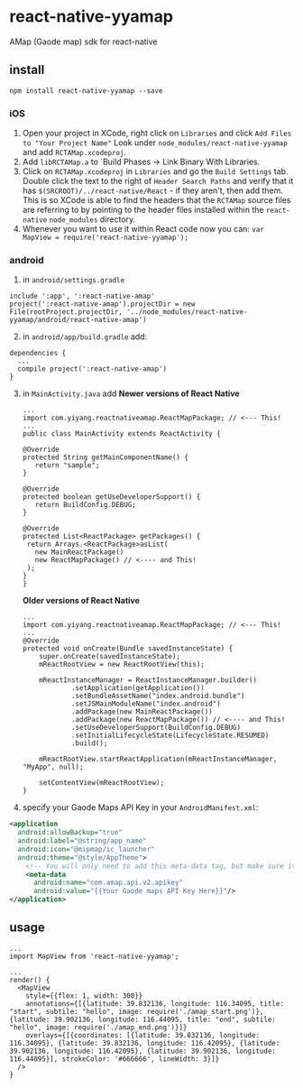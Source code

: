 # react-native-yyamap
AMap (Gaode map) sdk for react-native

## install

`npm install react-native-yyamap --save`

### iOS

1. Open your project in XCode, right click on `Libraries` and click `Add
   Files to "Your Project Name"` Look under `node_modules/react-native-yyamap` and add `RCTAMap.xcodeproj`.
2. Add `libRCTAMap.a` to `Build Phases -> Link Binary With Libraries.
3. Click on `RCTAMap.xcodeproj` in `Libraries` and go the `Build
   Settings` tab. Double click the text to the right of `Header Search
   Paths` and verify that it has `$(SRCROOT)/../react-native/React` - if they
   aren't, then add them. This is so XCode is able to find the headers that
   the `RCTAMap` source files are referring to by pointing to the
   header files installed within the `react-native` `node_modules`
   directory.
4. Whenever you want to use it within React code now you can: `var MapView =
   require('react-native-yyamap');`


### android

1. in `android/settings.gradle`
  
  ```
  include ':app', ':react-native-amap'
  project(':react-native-amap').projectDir = new File(rootProject.projectDir, '../node_modules/react-native-yyamap/android/react-native-amap')
  ```
    
2. in `android/app/build.gradle` add:

  ```
  dependencies {
    ...
    compile project(':react-native-amap')
  }
  ```
3. in `MainActivity.java` add
**Newer versions of React Native**
      ```
    ...
    import com.yiyang.reactnativeamap.ReactMapPackage; // <--- This!
    ...
    public class MainActivity extends ReactActivity {

     @Override
     protected String getMainComponentName() {
         return "sample";
     }

     @Override
     protected boolean getUseDeveloperSupport() {
         return BuildConfig.DEBUG;
     }

     @Override
     protected List<ReactPackage> getPackages() {
       return Arrays.<ReactPackage>asList(
         new MainReactPackage()
         new ReactMapPackage() // <---- and This!
       );
     }
   }
   ```

    **Older versions of React Native**
   ```
   ...
   import com.yiyang.reactnativeamap.ReactMapPackage; // <--- This!
   ...
   @Override
   protected void onCreate(Bundle savedInstanceState) {
       super.onCreate(savedInstanceState);
       mReactRootView = new ReactRootView(this);

       mReactInstanceManager = ReactInstanceManager.builder()
               .setApplication(getApplication())
               .setBundleAssetName("index.android.bundle")
               .setJSMainModuleName("index.android")
               .addPackage(new MainReactPackage())
               .addPackage(new ReactMapPackage()) // <---- and This!
               .setUseDeveloperSupport(BuildConfig.DEBUG)
               .setInitialLifecycleState(LifecycleState.RESUMED)
               .build();

       mReactRootView.startReactApplication(mReactInstanceManager, "MyApp", null);

       setContentView(mReactRootView);
   }
   ```
4. specify your Gaode Maps API Key in your `AndroidManifest.xml`:

  ```xml
  <application
    android:allowBackup="true"
    android:label="@string/app_name"
    android:icon="@mipmap/ic_launcher"
    android:theme="@style/AppTheme">
      <!-- You will only need to add this meta-data tag, but make sure it's a child of application -->
      <meta-data
        android:name="com.amap.api.v2.apikey"
        android:value="{{Your Gaode maps API Key Here}}"/>
  </application>
  ```    

## usage

```
...
import MapView from 'react-native-yyamap';

...
render() {
  <MapView
    style={{flex: 1, width: 300}}
    annotations={[{latitude: 39.832136, longitude: 116.34095, title: "start", subtile: "hello", image: require('./amap_start.png')}, {latitude: 39.902136, longitude: 116.44095, title: "end", subtile: "hello", image: require('./amap_end.png')}]}
    overlays={[{coordinates: [{latitude: 39.832136, longitude: 116.34095}, {latitude: 39.832136, longitude: 116.42095}, {latitude: 39.902136, longitude: 116.42095}, {latitude: 39.902136, longitude: 116.44095}], strokeColor: '#666666', lineWidth: 3}]}
  />
}
